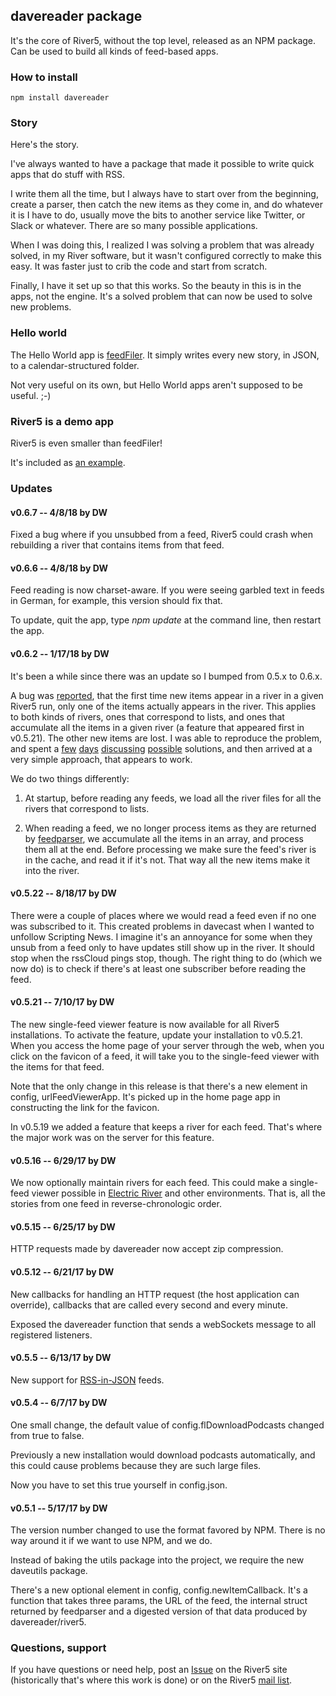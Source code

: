 ## davereader package

It's the core of River5, without the top level, released as an NPM package. Can be used to build all kinds of feed-based apps.

### How to install

`npm install davereader`

### Story

Here's the story.

I've always wanted to have a package that made it possible to write quick apps that do stuff with RSS.

I write them all the time, but I always have to start over from the beginning, create a parser, then catch the new items as they come in, and do whatever it is I have to do, usually move the bits to another service like Twitter, or Slack or whatever. There are so many possible applications. 

When I was doing this, I realized I was solving a problem that was already solved, in my River software, but it wasn't configured correctly to make this easy. It was faster just to crib the code and start from scratch.

Finally, I have it set up so that this works. So the beauty in this is in the apps, not the engine. It's a solved problem that can now be used to solve new problems. 

### Hello world

The Hello World app is <a href="https://github.com/scripting/reader/tree/master/examples/feedFiler">feedFiler</a>. It simply writes every new story, in JSON, to a calendar-structured folder. 

Not very useful on its own, but Hello World apps aren't supposed to be useful. ;-)

### River5 is a demo app

River5 is even smaller than feedFiler!

It's included as <a href="https://github.com/scripting/reader/tree/master/examples/river5">an example</a>. 

### Updates

#### v0.6.7 -- 4/8/18 by DW

Fixed a bug where if you unsubbed from a feed, River5 could crash when rebuilding a river that contains items from that feed. 

#### v0.6.6 -- 4/8/18 by DW

Feed reading is now charset-aware. If you were seeing garbled text in feeds in German, for example, this version should fix that.  

To update, quit the app, type <i>npm update</i> at the command line, then restart the app. 

#### v0.6.2 -- 1/17/18 by DW

It's been a while since there was an update so I bumped from 0.5.x to 0.6.x. 

A bug was <a href="https://github.com/scripting/river5/issues/14">reported</a>, that the first time new items appear in a river in a given River5 run, only one of the items actually appears in the river. This applies to both kinds of rivers, ones that correspond to lists, and ones that accumulate all the items in a given river (a feature that appeared first in v0.5.21). The other new items are lost. I was able to reproduce the problem, and spent a <a href="http://scripting.com/2018/01/16/180415.html">few</a> <a href="http://scripting.com/2018/01/15/234534.html">days</a> <a href="http://scripting.com/2018/01/14/155244.html">discussing</a> <a href="http://scripting.com/2018/01/13/183433.html">possible</a> solutions, and then arrived at a very simple approach, that appears to work.

We do two things differently:

1. At startup, before reading any feeds, we load all the river files for all the rivers that correspond to lists. 

2. When reading a feed, we no longer process items as they are returned by <a href="https://github.com/danmactough/node-feedparser">feedparser</a>, we accumulate all the items in an array, and process them all at the end. Before processing we make sure the feed's river is in the cache, and read it if it's not. That way all the new items make it into the river. 

#### v0.5.22 -- 8/18/17 by DW

There were a couple of places where we would read a feed even if no one was subscribed to it. This created problems in davecast when I wanted to unfollow Scripting News. I imagine it's an annoyance for some when they unsub from a feed only to have updates still show up in the river. It should stop when the rssCloud pings stop, though. The right thing to do (which we now do) is to check if there's at least one subscriber before reading the feed. 

#### v0.5.21 -- 7/10/17 by DW

The new single-feed viewer feature is now available for all River5 installations. To activate the feature, update your installation to v0.5.21. When you access the home page of your server through the web, when you click on the favicon of a feed, it will take you to the single-feed viewer with the items for that feed. 

Note that the only change in this release is that there's a new element in config, urlFeedViewerApp. It's picked up in the home page app in constructing the link for the favicon. 

In v0.5.19 we added a feature that keeps a river for each feed. That's where the major work was on the server for this feature. 

#### v0.5.16 -- 6/29/17 by DW

We now optionally maintain rivers for each feed. This could make a single-feed viewer possible in <a href="http://this.how/electricRiver">Electric River</a> and other environments. That is, all the stories from one feed in reverse-chronologic order.

#### v0.5.15 -- 6/25/17 by DW

HTTP requests made by davereader now accept zip compression. 

#### v0.5.12 -- 6/21/17 by DW

New callbacks for handling an HTTP request (the host application can override), callbacks that are called every second and every minute. 

Exposed the davereader function that sends a webSockets message to all registered listeners.

#### v0.5.5 -- 6/13/17 by DW

New support for <a href="https://github.com/scripting/Scripting-News/blob/master/rss-in-json/README.md">RSS-in-JSON</a> feeds. 

#### v0.5.4 -- 6/7/17 by DW

One small change, the default value of config.flDownloadPodcasts changed from true to false. 

Previously a new installation would download podcasts automatically, and this could cause problems because they are such large files. 

Now you have to set this true yourself in config.json.

#### v0.5.1 -- 5/17/17 by DW

The version number changed to use the format favored by NPM. There is no way around it if we want to use NPM, and we do. 

Instead of baking the utils package into the project, we require the new daveutils package. 

There's a new optional element in config, config.newItemCallback. It's a function that takes three params, the URL of the feed, the internal struct returned by feedparser and a digested version of that data produced by davereader/river5.

### Questions, support

If you have questions or need help, post an <a href="https://github.com/scripting/river5/issues">Issue</a> on the River5 site (historically that's where this work is done) or on the River5 <a href="https://groups.google.com/forum/#!forum/river5">mail list</a>. 

